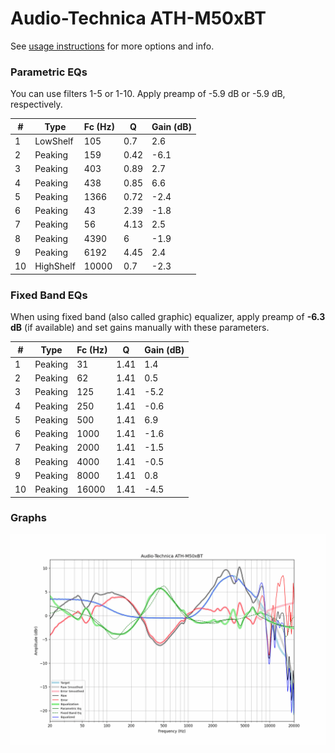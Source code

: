 # Audio-Technica ATH-M50xBT
See [usage instructions](https://github.com/jaakkopasanen/AutoEq#usage) for more options and info.

### Parametric EQs
You can use filters 1-5 or 1-10. Apply preamp of -5.9 dB or -5.9 dB, respectively.

|   # | Type      |   Fc (Hz) |    Q |   Gain (dB) |
|-----|-----------|-----------|------|-------------|
|   1 | LowShelf  |       105 | 0.7  |         2.6 |
|   2 | Peaking   |       159 | 0.42 |        -6.1 |
|   3 | Peaking   |       403 | 0.89 |         2.7 |
|   4 | Peaking   |       438 | 0.85 |         6.6 |
|   5 | Peaking   |      1366 | 0.72 |        -2.4 |
|   6 | Peaking   |        43 | 2.39 |        -1.8 |
|   7 | Peaking   |        56 | 4.13 |         2.5 |
|   8 | Peaking   |      4390 | 6    |        -1.9 |
|   9 | Peaking   |      6192 | 4.45 |         2.4 |
|  10 | HighShelf |     10000 | 0.7  |        -2.3 |

### Fixed Band EQs
When using fixed band (also called graphic) equalizer, apply preamp of **-6.3 dB** (if available) and set gains manually with these parameters.

|   # | Type    |   Fc (Hz) |    Q |   Gain (dB) |
|-----|---------|-----------|------|-------------|
|   1 | Peaking |        31 | 1.41 |         1.4 |
|   2 | Peaking |        62 | 1.41 |         0.5 |
|   3 | Peaking |       125 | 1.41 |        -5.2 |
|   4 | Peaking |       250 | 1.41 |        -0.6 |
|   5 | Peaking |       500 | 1.41 |         6.9 |
|   6 | Peaking |      1000 | 1.41 |        -1.6 |
|   7 | Peaking |      2000 | 1.41 |        -1.5 |
|   8 | Peaking |      4000 | 1.41 |        -0.5 |
|   9 | Peaking |      8000 | 1.41 |         0.8 |
|  10 | Peaking |     16000 | 1.41 |        -4.5 |

### Graphs
![](./Audio-Technica%20ATH-M50xBT.png)
